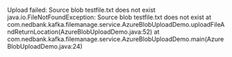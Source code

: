 Upload failed: Source blob testfile.txt does not exist
java.io.FileNotFoundException: Source blob testfile.txt does not exist
	at com.nedbank.kafka.filemanage.service.AzureBlobUploadDemo.uploadFileAndReturnLocation(AzureBlobUploadDemo.java:52)
	at com.nedbank.kafka.filemanage.service.AzureBlobUploadDemo.main(AzureBlobUploadDemo.java:24)
